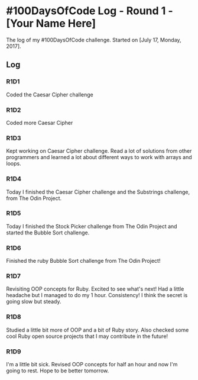 # #100DaysOfCode Log - Round 1 - [Your Name Here]

The log of my #100DaysOfCode challenge. Started on [July 17, Monday, 2017].

## Log

### R1D1 
Coded the Caesar Cipher challenge

### R1D2
Coded more Caesar Cipher

### R1D3
Kept working on Caesar Cipher challenge. Read a lot of solutions from other programmers and learned a lot about different ways to work with arrays and loops.

### R1D4
Today I finished the Caesar Cipher challenge and the Substrings challenge, from The Odin Project.

### R1D5
Today I finished the Stock Picker challenge from The Odin Project and started the Bubble Sort challenge.

### R1D6
Finished the ruby Bubble Sort challenge from The Odin Project!

### R1D7
Revisiting OOP concepts for Ruby. Excited to see what's  next! Had a little headache but I managed to do my 1 hour. Consistency!
I think the secret is going slow but steady.

### R1D8
Studied a little bit more of OOP and a bit of Ruby story. Also checked some cool Ruby open source projects that I may contribute in the future!

### R1D9
I'm a little bit sick. Revised OOP concepts for half an hour and now I'm going to rest. Hope to be better tomorrow.
